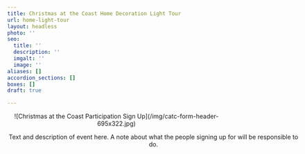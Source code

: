 ```yaml
---
title: Christmas at the Coast Home Decoration Light Tour
url: home-light-tour
layout: headless
photo: ''
seo:
  title: ''
  description: ''
  imgalt: ''
  image: ''
aliases: []
accordion_sections: []
boxes: []
draft: true

---
```

<div style="text-align:center;">
![Christmas at the Coast Participation Sign Up](/img/catc-form-header-695x322.jpg)
</div>

<p style="width:675px; text-align: center;">Text and description of event here. A note about what the people signing up for will be responsible to do.</p>
<script type="text/javascript" src="https://form.jotform.com/jsform/202676116637155"></script>